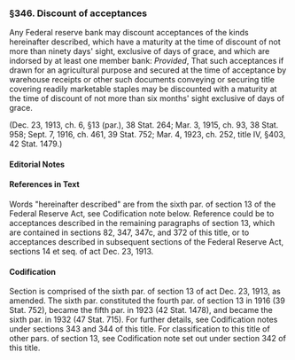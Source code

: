 ### §346. Discount of acceptances ###

Any Federal reserve bank may discount acceptances of the kinds hereinafter described, which have a maturity at the time of discount of not more than ninety days' sight, exclusive of days of grace, and which are indorsed by at least one member bank: *Provided*, That such acceptances if drawn for an agricultural purpose and secured at the time of acceptance by warehouse receipts or other such documents conveying or securing title covering readily marketable staples may be discounted with a maturity at the time of discount of not more than six months' sight exclusive of days of grace.

(Dec. 23, 1913, ch. 6, §13 (par.), 38 Stat. 264; Mar. 3, 1915, ch. 93, 38 Stat. 958; Sept. 7, 1916, ch. 461, 39 Stat. 752; Mar. 4, 1923, ch. 252, title IV, §403, 42 Stat. 1479.)

#### **Editorial Notes** ####

#### References in Text ####

Words "hereinafter described" are from the sixth par. of section 13 of the Federal Reserve Act, see Codification note below. Reference could be to acceptances described in the remaining paragraphs of section 13, which are contained in sections 82, 347, 347c, and 372 of this title, or to acceptances described in subsequent sections of the Federal Reserve Act, sections 14 et seq. of act Dec. 23, 1913.

#### Codification ####

Section is comprised of the sixth par. of section 13 of act Dec. 23, 1913, as amended. The sixth par. constituted the fourth par. of section 13 in 1916 (39 Stat. 752), became the fifth par. in 1923 (42 Stat. 1478), and became the sixth par. in 1932 (47 Stat. 715). For further details, see Codification notes under sections 343 and 344 of this title. For classification to this title of other pars. of section 13, see Codification note set out under section 342 of this title.